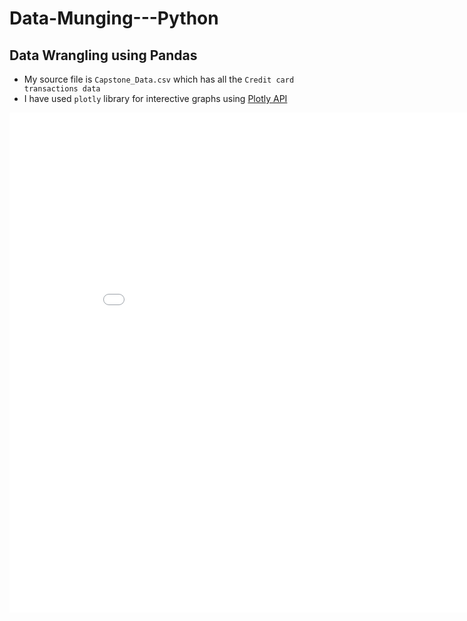 # Data-Munging---Python
## Data Wrangling using Pandas

  * My source file is `Capstone_Data.csv` which has all the `Credit card transactions data`
  * I have used `plotly` library for interective graphs using [Plotly API](https://plot.ly/python/)
  
  <iframe width="900" height="800" frameborder="0" scrolling="no" src="//plot.ly/~mhd9/0.embed"></iframe>
  
